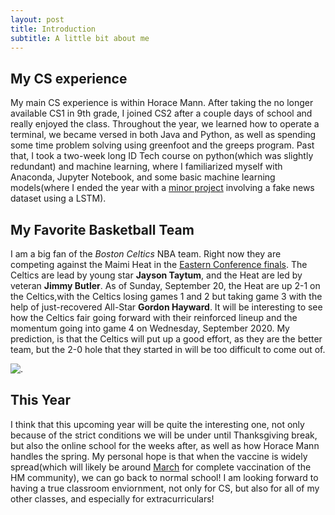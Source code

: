 ```yaml
---
layout: post
title: Introduction
subtitle: A little bit about me 
---
```


## My CS experience

 My main CS experience is within Horace Mann. After taking the no longer available CS1 in 9th grade, I joined CS2 after a couple days of school and really enjoyed the class. Throughout the year, we learned how to operate a terminal, we became versed in both Java and Python, as well as spending some time problem solving using greenfoot and the greeps program. Past that, I took a two-week long ID Tech course on python(which was slightly redundant) and machine learning, where I familiarized myself with Anaconda, Jupyter Notebook, and some basic machine learning models(where I ended the year with a [minor project](https://www.codersarts.com/forum/machine-learning-projects/machine-learning-project-help-fake-news-detection) involving a fake news dataset using a LSTM).

## My Favorite Basketball Team

  I am a big fan of the _Boston Celtics_ NBA team. Right now they are competing against the Maimi Heat in the [Eastern Conference finals](https://www.nba.com/playoffs/2020/eastseries7). The Celtics are lead by young star __Jayson Taytum__, and the Heat are led by veteran __Jimmy Butler__. As of Sunday, September 20, the Heat are up 2-1 on the Celtics,with the Celtics losing games 1 and 2 but taking game 3 with the help of just-recovered All-Star __Gordon Hayward__. It will be interesting to see how the Celtics fair going forward with their reinforced lineup and the momentum going into game 4 on Wednesday, September 2020. My prediction, is that the Celtics will put up a good effort, as they are the better team, but the 2-0 hole that they started in will be too difficult to come out of.
  
   ![.](https://sportshub.cbsistatic.com/i/r/2020/01/30/29faaf81-d1b1-4c11-9ead-58b20c784012/thumbnail/640x360/c2dd4771339ea3a11732217906a67560/all-stars.jpg)

## This Year

 I think that this upcoming year will be quite the interesting one, not only because of the strict conditions we will be under until Thanksgiving break, but also the online school for the weeks after, as well as how Horace Mann handles the spring. My personal hope is that when the vaccine is widely spread(which will likely be around [March](https://www.theguardian.com/world/ng-interactive/2020/sep/20/covid-vaccine-tracker-when-will-a-coronavirus-vaccine-be-ready) for complete vaccination of the HM community), we can go back to normal school! I am looking forward to having a true classroom enviornment, not only for CS, but also for all of my other classes, and especially for extracurriculars!
